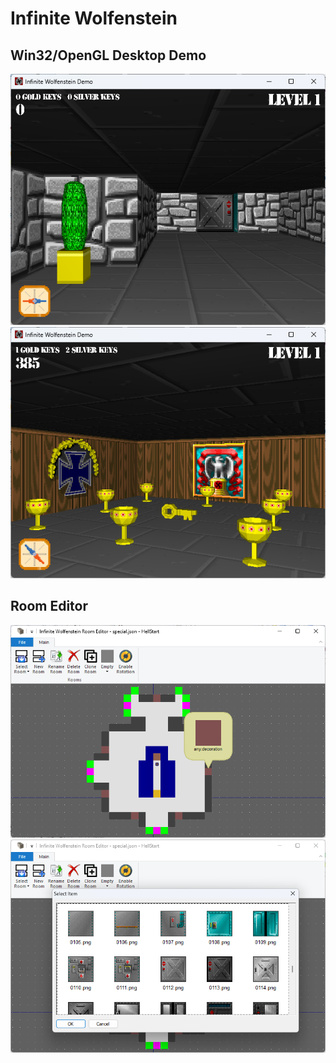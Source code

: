 # Infinite Wolfenstein
## Win32/OpenGL Desktop Demo
![Plant and Elevator](screenshots/PlantAndElevator.png)
![Cups and Gold Key](screenshots/CupsAndGoldKey.png)
## Room Editor
![Room Editor Hell Start](screenshots/RoomEditorHellStart.png)
![Room Editor Select Item](screenshots/RoomEditorSelectItem.png)
